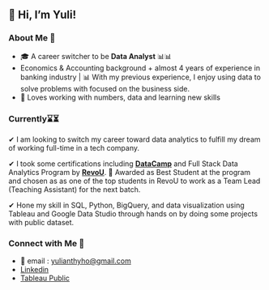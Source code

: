 ## 👋 Hi, I’m Yuli!

###  **About Me** 👀

- 🎓 A career switcher to be **Data Analyst** 📊📊
- Economics & Accounting background + almost 4 years of experience in banking industry | 📊 With my previous experience, I enjoy using data to solve problems with focused on the business side.
- 🌱 Loves working with numbers, data and learning new skills 
 
 ### **Currently**⌛⏳
 
 ✔ I am looking to switch my career toward data analytics to fulfill my dream of working full-time in a tech company. 

 ✔ I took some certifications including **[DataCamp](https://www.datacamp.com/)** and Full Stack Data Analytics Program by **[RevoU](https://revou.co/data-analytics)**. 👩 Awarded as Best Student  at the program and chosen as as one of the top students in RevoU to work as a Team Lead (Teaching Assistant) for the next batch.

 ✔ Hone my skill in SQL, Python, BigQuery, and data visualization using Tableau and Google Data Studio through hands on by doing some projects with public dataset.
 
### **Connect with Me** 💛

- 📩 email : yulianthyho@gmail.com
- [Linkedin](https://www.linkedin.com/in/yulianthyho/)
- [Tableau Public](https://public.tableau.com/app/profile/yulianthy.ho)




<!---
yulianthyho/yulianthyho is a ✨ special ✨ repository because its `README.md` (this file) appears on your GitHub profile.
You can click the Preview link to take a look at your changes.
--->
